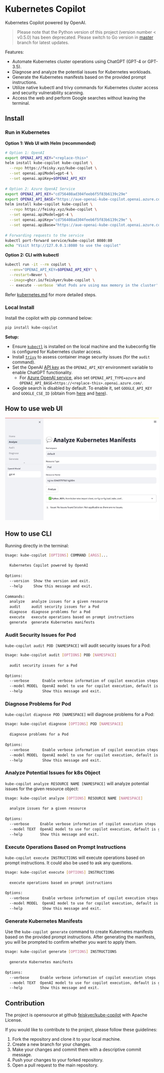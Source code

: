 # Kubernetes Copilot

Kubernetes Copilot powered by OpenAI.

> Please note that the Python version of this project (version number < v0.5.0) has been deprecated. Please switch to Go version in [master](https://github.com/feiskyer/kube-copilot) branch for latest updates.

Features:

- Automate Kubernetes cluster operations using ChatGPT (GPT-4 or GPT-3.5).
- Diagnose and analyze the potential issues for Kubernetes workloads.
- Generate the Kubernetes manifests based on the provided prompt instructions.
- Utilize native kubectl and trivy commands for Kubernetes cluster access and security vulnerability scanning.
- Access the web and perform Google searches without leaving the terminal.

## Install

### Run in Kubernetes

**Option 1: Web UI with Helm (recommended)**

```sh
# Option 1: OpenAI
export OPENAI_API_KEY="<replace-this>"
helm install kube-copilot kube-copilot \
  --repo https://feisky.xyz/kube-copilot \
  --set openai.apiModel=gpt-4 \
  --set openai.apiKey=$OPENAI_API_KEY

# Option 2: Azure OpenAI Service
export OPENAI_API_KEY="cd756408ad304feeb6f5f83b6139c29e"
export OPENAI_API_BASE="https://aue-openai-kube-copilot.openai.azure.com/"
helm install kube-copilot kube-copilot \
  --repo https://feisky.xyz/kube-copilot \
  --set openai.apiModel=gpt-4 \
  --set openai.apiKey="cd756408ad304feeb6f5f83b6139c29e" \
  --set openai.apiBase="https://aue-openai-kube-copilot.openai.azure.com/"

# Forwarding requests to the service
kubectl port-forward service/kube-copilot 8080:80
echo "Visit http://127.0.0.1:8080 to use the copilot"
```

**Option 2: CLI with kubectl**

```sh
kubectl run -it --rm copilot \
  --env="OPENAI_API_KEY=$OPENAI_API_KEY" \
  --restart=Never \
  --image=ghcr.io/feiskyer/kube-copilot \
  -- execute --verbose 'What Pods are using max memory in the cluster'
```

Refer [kubernetes.md](kubernetes.md) for more detailed steps.

### Local Install

Install the copilot with pip command below:

```sh
pip install kube-copilot
```

**Setup:**

- Ensure [`kubectl`](https://kubernetes.io/docs/tasks/tools/install-kubectl-linux/) is installed on the local machine and the kubeconfig file is configured for Kubernetes cluster access.
- Install [`trivy`](https://github.com/aquasecurity/trivy) to assess container image security issues (for the `audit` command).
- Set the OpenAI [API key](https://platform.openai.com/account/api-keys) as the `OPENAI_API_KEY` environment variable to enable ChatGPT functionality.
  - For [Azure OpenAI service](https://learn.microsoft.com/en-us/azure/cognitive-services/openai/quickstart?tabs=command-line&pivots=rest-api#retrieve-key-and-endpoint), also set `OPENAI_API_TYPE=azure` and `OPENAI_API_BASE=https://<replace-this>.openai.azure.com/`.
- Google search is disabled by default. To enable it, set `GOOGLE_API_KEY` and `GOOGLE_CSE_ID` (obtain from [here](https://cloud.google.com/docs/authentication/api-keys?visit_id=638154888929258210-4085587461) and [here](http://www.google.com/cse/)).

## How to use web UI

![image-20230707191237629](assets/preview.jpg)

## How to use CLI

Running directly in the terminal:

```sh
Usage: kube-copilot [OPTIONS] COMMAND [ARGS]...

  Kubernetes Copilot powered by OpenAI

Options:
  --version  Show the version and exit.
  --help     Show this message and exit.

Commands:
  analyze   analyze issues for a given resource
  audit     audit security issues for a Pod
  diagnose  diagnose problems for a Pod
  execute   execute operations based on prompt instructions
  generate  generate Kubernetes manifests
```

### Audit Security Issues for Pod

`kube-copilot audit POD [NAMESPACE]` will audit security issues for a Pod:

```sh
Usage: kube-copilot audit [OPTIONS] POD [NAMESPACE]

  audit security issues for a Pod

Options:
  --verbose      Enable verbose information of copilot execution steps
  --model MODEL  OpenAI model to use for copilot execution, default is gpt-4
  --help         Show this message and exit.
```

### Diagnose Problems for Pod

`kube-copilot diagnose POD [NAMESPACE]` will diagnose problems for a Pod:

```sh
Usage: kube-copilot diagnose [OPTIONS] POD [NAMESPACE]

  diagnose problems for a Pod

Options:
  --verbose      Enable verbose information of copilot execution steps
  --model MODEL  OpenAI model to use for copilot execution, default is gpt-4
  --help         Show this message and exit.
```

### Analyze Potential Issues for k8s Object

`kube-copilot analyze RESOURCE NAME [NAMESPACE]` will analyze potential issues for the given resource object:

```sh
Usage: kube-copilot analyze [OPTIONS] RESOURCE NAME [NAMESPACE]

  analyze issues for a given resource

Options:
  --verbose     Enable verbose information of copilot execution steps
  --model TEXT  OpenAI model to use for copilot execution, default is gpt-4
  --help        Show this message and exit.
```

### Execute Operations Based on Prompt Instructions

`kube-copilot execute INSTRUCTIONS` will execute operations based on prompt instructions.
It could also be used to ask any questions.

```sh
Usage: kube-copilot execute [OPTIONS] INSTRUCTIONS

  execute operations based on prompt instructions

Options:
  --verbose      Enable verbose information of copilot execution steps
  --model MODEL  OpenAI model to use for copilot execution, default is gpt-4
  --help         Show this message and exit.
```

### Generate Kubernetes Manifests

Use the `kube-copilot generate` command to create Kubernetes manifests based on
the provided prompt instructions. After generating the manifests, you will be
prompted to confirm whether you want to apply them.

```sh
Usage: kube-copilot generate [OPTIONS] INSTRUCTIONS

  generate Kubernetes manifests

Options:
  --verbose     Enable verbose information of copilot execution steps
  --model TEXT  OpenAI model to use for copilot execution, default is gpt-4
  --help        Show this message and exit.
```

## Contribution

The project is opensource at github [feiskyer/kube-copilot](https://github.com/feiskyer/kube-copilot) with Apache License.

If you would like to contribute to the project, please follow these guidelines:

1. Fork the repository and clone it to your local machine.
2. Create a new branch for your changes.
3. Make your changes and commit them with a descriptive commit message.
4. Push your changes to your forked repository.
5. Open a pull request to the main repository.
